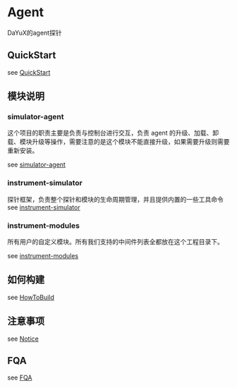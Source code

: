# Agent

DaYuX的agent探针

## QuickStart

see [QuickStart](https://github.com/shulieTech/DaYuX/blob/main/agent/doc/QuickStart.md)

## 模块说明

### simulator-agent
这个项目的职责主要是负责与控制台进行交互，负责 agent 的升级、加载、卸载、模块升级等操作，需要注意的是这个模块不能直接升级，如果需要升级则需要重新安装。

see [simulator-agent](https://github.com/shulieTech/DaYuX/blob/main/agent/doc/simulator-agent/README.md)

### instrument-simulator
探针框架，负责整个探针和模块的生命周期管理，并且提供内置的一些工具命令
see [instrument-simulator](https://github.com/shulieTech/DaYuX/blob/main/agent/doc/instrument-simulator/README.md)

### instrument-modules
所有用户的自定义模块。所有我们支持的中间件列表全都放在这个工程目录下。

see [instrument-modules](https://github.com/shulieTech/DaYuX/blob/main/agent/doc/instrument-modules/README.md)

## 如何构建

see [HowToBuild](https://github.com/shulieTech/DaYuX/blob/main/agent/doc/HowToBuild.md)

## 注意事项

see [Notice](Notice.md)

## FQA

see [FQA](FQA.md)
